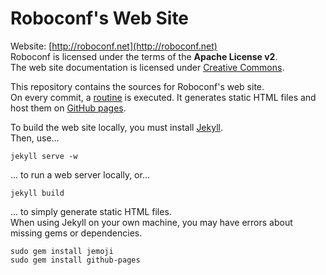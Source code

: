 # Roboconf's Web Site

Website: [http://roboconf.net](http://roboconf.net)  
Roboconf is licensed under the terms of the **Apache License v2**.  
The web site documentation is licensed under [Creative Commons](http://creativecommons.org/licenses/by/3.0/).

This repository contains the sources for Roboconf's web site.  
On every commit, a [routine](http://jekyllrb.com/) is executed. It generates static HTML files and host 
them on [GitHub pages](https://pages.github.com/).

To build the web site locally, you must install [Jekyll](http://jekyllrb.com/).    
Then, use...

	jekyll serve -w

... to run a web server locally, or... 

	jekyll build

... to simply generate static HTML files.  
When using Jekyll on your own machine, you may have errors about missing gems or dependencies.

	sudo gem install jemoji
	sudo gem install github-pages
